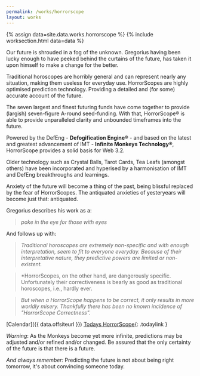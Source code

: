 ```yaml
---
permalink: /works/horrorscope
layout: works
---
```


{% assign data=site.data.works.horrorscope %}
{% include worksection.html data=data %}

Our future is shrouded in a fog of the unknown. Gregorius having been lucky enough to have peeked behind the curtains of the future, has taken it upon himself to make a change for the better.

Traditional horoscopes are horribly general and can represent nearly any situation, making them useless for everyday use. HorrorScopes are highly optimised prediction technology. Providing a detailed and (for some) accurate account of the future.

The seven largest and finest futuring funds have come together to provide (largish) seven-figure A-round seed-funding. With that, HorrorScope&reg; is able to provide unparalleled clarity and unbounded timeframes into the future.

Powered by the DefEng - **Defogification Engine&reg;** - and based on the latest and greatest advancement of IMT - **Infinite Monkeys Technology&reg;**, HorrorScope provides a solid basis for Web 3.2.

Older technology such as Crystal Balls, Tarot Cards, Tea Leafs (amongst others) have been incorporated and hyperised by a harmonisation of IMT and DefEng breakthroughs and learnings.

Anxiety of the future will become a thing of the past, being blissful replaced by the fear of HorrorScopes. The antiquated anxieties of yesteryears will become just that: antiquated.

Gregorius describes his work as a:

> *poke in the eye for those with eyes*

And follows up with:

> *Traditional horoscopes are extremely non-specific and with enough interpretation, seem to fit to everyone everyday. Because of their interpretative nature, they predictive powers are limited or non-existent.*

> *HorrorScopes, on the other hand, are dangerously specific. Unfortunately their correctiveness is bearly as good as traditional horoscopes, i.e., hardly ever.

> *But when a HorrorScope happens to be correct, it only results in more worldly misery. Thankfully there has been no known incidence of "HorrorScope Correctness".*

[Calendar]({{ data.offsiteurl }})
[Todays HorrorScope](/horrorscope/YYYYMMDDD){: .todaylink }

*Warning*: As the Monkeys become yet more infinite, predictions may be adjusted and/or refined and/or changed. Be assured that the only certainty of the future is that there is a future.

*And always remember:* Predicting the future is not about being right tomorrow, it's about convincing someone today.

<script type="text/javascript">
var add0 = function(r){ return (r < 10 ? "0" : "") + r; }

function replaceTodayLink() {
  var d = new Date();
  var m = add0(d.getMonth()+1);
  var y = d.getFullYear();
  var dy = add0( d.getDate() );

  document.querySelectorAll(".todaylink").forEach( function(elem) {
    elem.href = "/horrorscope/" + y + m + dy;
  })
}
window.onload = replaceTodayLink;
</script>

<style>
.todaylink {
float: right;
}
</style>
